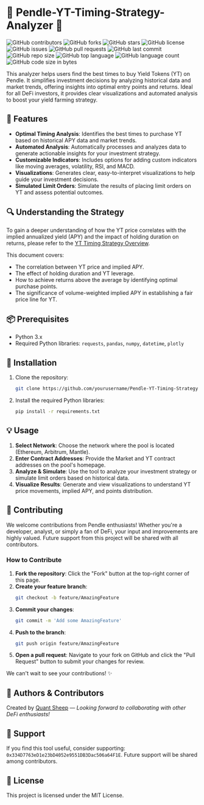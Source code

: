 # 🌟 Pendle-YT-Timing-Strategy-Analyzer 🌟

![GitHub contributors](https://img.shields.io/github/contributors/labrinyang/Pendle-YT-Timing-Strategy-Analyzer)
![GitHub forks](https://img.shields.io/github/forks/labrinyang/Pendle-YT-Timing-Strategy-Analyzer)
![GitHub stars](https://img.shields.io/github/stars/labrinyang/Pendle-YT-Timing-Strategy-Analyzer)
![GitHub license](https://img.shields.io/github/license/labrinyang/Pendle-YT-Timing-Strategy-Analyzer)
![GitHub issues](https://img.shields.io/github/issues/labrinyang/Pendle-YT-Timing-Strategy-Analyzer)
![GitHub pull requests](https://img.shields.io/github/issues-pr/labrinyang/Pendle-YT-Timing-Strategy-Analyzer)
![GitHub last commit](https://img.shields.io/github/last-commit/labrinyang/Pendle-YT-Timing-Strategy-Analyzer)
![GitHub repo size](https://img.shields.io/github/repo-size/labrinyang/Pendle-YT-Timing-Strategy-Analyzer)
![GitHub top language](https://img.shields.io/github/languages/top/labrinyang/Pendle-YT-Timing-Strategy-Analyzer)
![GitHub language count](https://img.shields.io/github/languages/count/labrinyang/Pendle-YT-Timing-Strategy-Analyzer)
![GitHub code size in bytes](https://img.shields.io/github/languages/code-size/labrinyang/Pendle-YT-Timing-Strategy-Analyzer)


This analyzer helps users find the best times to buy Yield Tokens (YT) on Pendle. It simplifies investment decisions by analyzing historical data and market trends, offering insights into optimal entry points and returns. Ideal for all DeFi investors, it provides clear visualizations and automated analysis to boost your yield farming strategy.

## 🎯 Features
- **Optimal Timing Analysis**: Identifies the best times to purchase YT based on historical APY data and market trends.
- **Automated Analysis**: Automatically processes and analyzes data to generate actionable insights for your investment strategy.
- **Customizable Indicators**: Includes options for adding custom indicators like moving averages, volatility, RSI, and MACD.
- **Visualizations**: Generates clear, easy-to-interpret visualizations to help guide your investment decisions.
- **Simulated Limit Orders**: Simulate the results of placing limit orders on YT and assess potential outcomes.

## 🔍 Understanding the Strategy

To gain a deeper understanding of how the YT price correlates with the implied annualized yield (APY) and the impact of holding duration on returns, please refer to the [YT Timing Strategy Overview](https://docs.google.com/document/d/1MUHDZqcMZwv5h4CJwk_2LLev8zy6GjbSdevnAwpG0LE/edit?usp=sharing).

This document covers:
- The correlation between YT price and implied APY.
- The effect of holding duration and YT leverage.
- How to achieve returns above the average by identifying optimal purchase points.
- The significance of volume-weighted implied APY in establishing a fair price line for YT.

## 📦 Prerequisites
- Python 3.x
- Required Python libraries: `requests`, `pandas`, `numpy`, `datetime`, `plotly`

## 🚀 Installation
1. Clone the repository:
   ```bash
   git clone https://github.com/yourusername/Pendle-YT-Timing-Strategy-Analyzer.git
   ```
2. Install the required Python libraries:
   ```bash
   pip install -r requirements.txt
   ```

## 💡 Usage
1. **Select Network**: Choose the network where the pool is located (Ethereum, Arbitrum, Mantle).
2. **Enter Contract Addresses**: Provide the Market and YT contract addresses on the pool's homepage.
3. **Analyze & Simulate**: Use the tool to analyze your investment strategy or simulate limit orders based on historical data.
4. **Visualize Results**: Generate and view visualizations to understand YT price movements, implied APY, and points distribution.

## 🤝 Contributing
We welcome contributions from Pendle enthusiasts! Whether you're a developer, analyst, or simply a fan of DeFi, your input and improvements are highly valued. Future support from this project will be shared with all contributors.

### How to Contribute
1. **Fork the repository**: Click the "Fork" button at the top-right corner of this page.
2. **Create your feature branch**: 
   ```bash
   git checkout -b feature/AmazingFeature
   ```
3. **Commit your changes**:
   ```bash
   git commit -m 'Add some AmazingFeature'
   ```
4. **Push to the branch**:
   ```bash
   git push origin feature/AmazingFeature
   ```
5. **Open a pull request**: Navigate to your fork on GitHub and click the "Pull Request" button to submit your changes for review.

We can't wait to see your contributions! ✨

## 👥 Authors & Contributors
Created by [Quant Sheep](https://twitter.com/quant_sheep?t=KqHtg0lNFy-sejP_dFOUXg&s=09) — *Looking forward to collaborating with other DeFi enthusiasts!*

## 💸 Support
If you find this tool useful, consider supporting: `0x334D7763eD1e23bD4052e9551DB3Dac506a64F1E`. Future support will be shared among contributors.

## 📜 License
This project is licensed under the MIT License.
